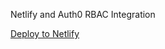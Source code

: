 Netlify and Auth0 RBAC Integration


[Deploy to Netlify](![](https://www.netlify.com/img/deploy/button.svg))
